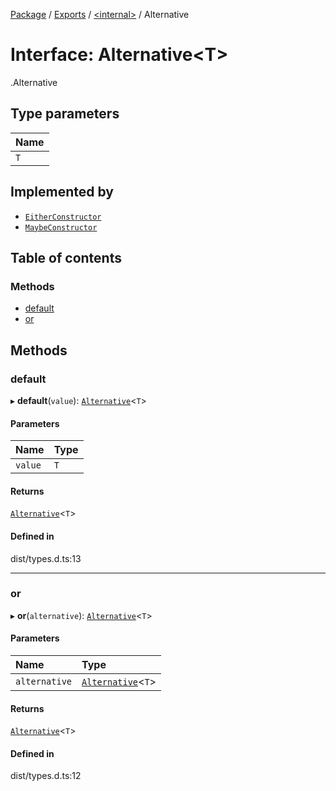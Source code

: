 [Package](../README.md) / [Exports](../modules.md) / [<internal\>](../modules/internal_.md) / Alternative

# Interface: Alternative<T\>

[<internal>](../modules/internal_.md).Alternative

## Type parameters

| Name |
| :------ |
| `T` |

## Implemented by

- [`EitherConstructor`](../classes/internal_.EitherConstructor.md)
- [`MaybeConstructor`](../classes/internal_.MaybeConstructor.md)

## Table of contents

### Methods

- [default](internal_.Alternative.md#default)
- [or](internal_.Alternative.md#or)

## Methods

### default

▸ **default**(`value`): [`Alternative`](internal_.Alternative.md)<`T`\>

#### Parameters

| Name | Type |
| :------ | :------ |
| `value` | `T` |

#### Returns

[`Alternative`](internal_.Alternative.md)<`T`\>

#### Defined in

dist/types.d.ts:13

___

### or

▸ **or**(`alternative`): [`Alternative`](internal_.Alternative.md)<`T`\>

#### Parameters

| Name | Type |
| :------ | :------ |
| `alternative` | [`Alternative`](internal_.Alternative.md)<`T`\> |

#### Returns

[`Alternative`](internal_.Alternative.md)<`T`\>

#### Defined in

dist/types.d.ts:12
